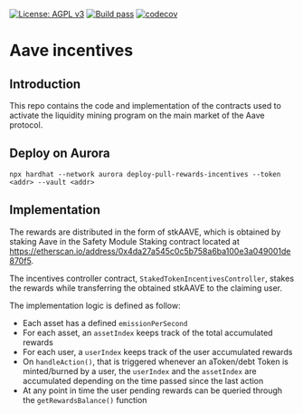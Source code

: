 [![License: AGPL v3](https://img.shields.io/badge/License-AGPL%20v3-blue.svg)](https://www.gnu.org/licenses/agpl-3.0)
[![Build pass](https://github.com/aave/incentives-controller/actions/workflows/node.js.yml/badge.svg)](https://github.com/aave/incentives-controller/actions/workflows/node.js.yml)
[![codecov](https://codecov.io/gh/aave/incentives-controller/branch/master/graph/badge.svg?token=DRFNLw506C)](https://codecov.io/gh/aave/incentives-controller)

# Aave incentives

## Introduction

This repo contains the code and implementation of the contracts used to activate the liquidity mining program on the main market of the Aave protocol.

## Deploy on Aurora
`npx hardhat --network aurora deploy-pull-rewards-incentives --token <addr> --vault <addr>`

## Implementation

The rewards are distributed in the form of stkAAVE, which is obtained by staking Aave in the Safety Module Staking contract located at https://etherscan.io/address/0x4da27a545c0c5b758a6ba100e3a049001de870f5.

The incentives controller contract, `StakedTokenIncentivesController`, stakes the rewards while transferring the obtained stkAAVE to the claiming user.

The implementation logic is defined as follow:

- Each asset has a defined `emissionPerSecond`
- For each asset, an `assetIndex` keeps track of the total accumulated rewards
- For each user, a `userIndex` keeps track of the user accumulated rewards
- On `handleAction()`, that is triggered whenever an aToken/debt Token is minted/burned by a user, the `userIndex` and the `assetIndex` are accumulated depending on the time passed since the last action
- At any point in time the user pending rewards can be queried through the `getRewardsBalance()` function
